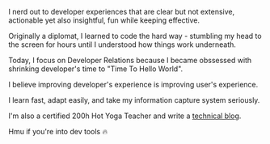 I nerd out to developer experiences that are clear but not extensive, actionable yet also insightful, fun while keeping effective.

Originally a diplomat, I learned to code the hard way - stumbling my head to the screen for hours until I understood how things work underneath.

Today, I focus on Developer Relations because I became obssessed with shrinking developer's time to "Time To Hello World".

I believe improving developer's experience is improving user's experience.

I learn fast, adapt easily, and take my information capture system seriously. 

I'm also a certified 200h Hot Yoga Teacher and write a [technical blog](https://juliet.tech).

Hmu if you're into dev tools 🔥
